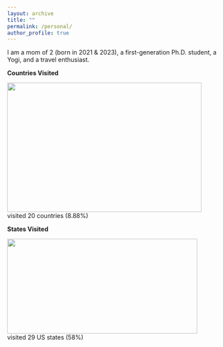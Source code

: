```yaml
---
layout: archive
title: ""
permalink: /personal/
author_profile: true
---
```


I am a mom of 2 (born in 2021 & 2023), a first-generation Ph.D. student, a Yogi, and a travel enthusiast.

**Countries Visited**

<img src="http://chart.apis.google.com/chart?cht=map:fixed=-70,-180,80,180&chs=450x300&chf=bg,s,336699&chco=d0d0d0,cc0000&chd=s:99999999999999999999&chld=US|CA|BS|NP|JP|ID|IN|BT|BD|CN|VA|SE|ES|PT|NO|IT|IS|FR|DK|CY" width="450" height="300" ><br/>visited 20 countries (8.88%)<br/>

**States Visited**

<img src="http://chart.apis.google.com/chart?cht=t&chtm=usa&chs=440x220&chf=bg,s,336699&chco=d0d0d0,cc0000&chd=s:99999999999999999999999999999&chld=WVVAVTUTTXTNPAOKOHNCNYNMNVMOMIMAMDKYKSINILGAFLCTDECOCAAKNJ" width="440" height="220" ><br/>visited 29 US states (58%)<br/>
